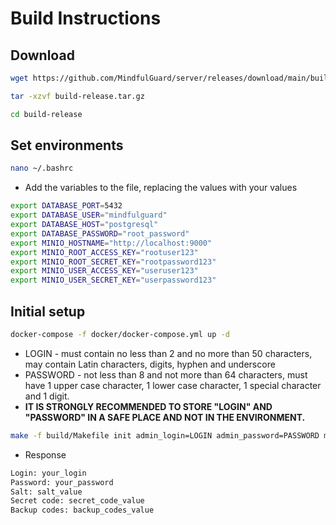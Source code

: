 # Build Instructions

## Download

  ```bash
  wget https://github.com/MindfulGuard/server/releases/download/main/build-release.tar.gz
  ```

  ```bash
  tar -xzvf build-release.tar.gz
  ```

  ```bash
  cd build-release
  ```

## Set environments
   ```bash
   nano ~/.bashrc
   ```

  - Add the variables to the file, replacing the values with your values
   ```bash
   export DATABASE_PORT=5432
   export DATABASE_USER="mindfulguard"
   export DATABASE_HOST="postgresql"
   export DATABASE_PASSWORD="root_password"
   export MINIO_HOSTNAME="http://localhost:9000"
   export MINIO_ROOT_ACCESS_KEY="rootuser123"
   export MINIO_ROOT_SECRET_KEY="rootpassword123"
   export MINIO_USER_ACCESS_KEY="useruser123"
   export MINIO_USER_SECRET_KEY="userpassword123"
   ```
## Initial setup

   ```bash
   docker-compose -f docker/docker-compose.yml up -d
   ```
   - LOGIN - must contain no less than 2 and no more than 50 characters, may contain Latin characters, digits, hyphen and underscore
   - PASSWORD - not less than 8 and not more than 64 characters, must have 1 upper case character, 1 lower case character, 1 special character and 1 digit.
   - **IT IS STRONGLY RECOMMENDED TO STORE "LOGIN" AND "PASSWORD" IN A SAFE PLACE AND NOT IN THE ENVIRONMENT.**
     
   ```bash
   make -f build/Makefile init admin_login=LOGIN admin_password=PASSWORD minio_hostname="$MINIO_HOSTNAME" minio_root_access_key="$MINIO_ROOT_ACCESS_KEY" minio_root_secret_key="$MINIO_ROOT_SECRET_KEY" minio_user_access_key="$MINIO_USER_ACCESS_KEY" minio_user_secret_key="$MINIO_USER_SECRET_KEY"
   ```
   - Response
   ```bash
   Login: your_login
   Password: your_password
   Salt: salt_value
   Secret code: secret_code_value
   Backup codes: backup_codes_value
   ```
